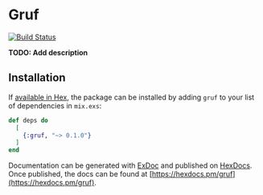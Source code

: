 # Gruf

[![Build Status](https://travis-ci.org/verrchu/gruf.svg?branch=master)](https://travis-ci.org/verrchu/gruf)

**TODO: Add description**

## Installation

If [available in Hex](https://hex.pm/docs/publish), the package can be installed
by adding `gruf` to your list of dependencies in `mix.exs`:

```elixir
def deps do
  [
    {:gruf, "~> 0.1.0"}
  ]
end
```

Documentation can be generated with [ExDoc](https://github.com/elixir-lang/ex_doc)
and published on [HexDocs](https://hexdocs.pm). Once published, the docs can
be found at [https://hexdocs.pm/gruf](https://hexdocs.pm/gruf).

